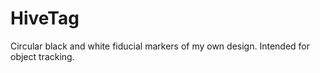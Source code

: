 # HiveTag
Circular black and white fiducial markers of my own design. Intended for object tracking. 
